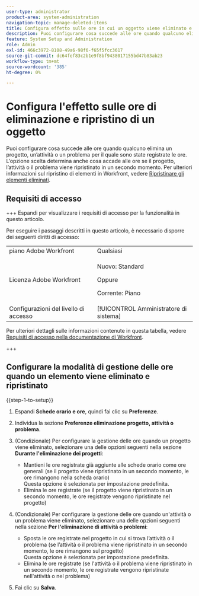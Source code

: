 ```yaml
---
user-type: administrator
product-area: system-administration
navigation-topic: manage-deleted-items
title: Configura effetto sulle ore in cui un oggetto viene eliminato e ripristinato
description: Puoi configurare cosa succede alle ore quando qualcuno elimina un progetto, un’attività o un problema per il quale sono state registrate le ore. L’opzione scelta determina anche cosa accade alle ore se il progetto, l’attività o il problema viene ripristinato in un secondo momento. Per ulteriori informazioni sul ripristino degli elementi in Workfront, vedere Ripristinare gli elementi eliminati.
feature: System Setup and Administration
role: Admin
exl-id: 466c3972-8108-49a6-98f6-f65f5fcc3617
source-git-commit: dc64fef83c2b1e9f8bf9438017155bd47b83ab23
workflow-type: tm+mt
source-wordcount: '385'
ht-degree: 0%

---
```


# Configura l&#39;effetto sulle ore di eliminazione e ripristino di un oggetto

Puoi configurare cosa succede alle ore quando qualcuno elimina un progetto, un’attività o un problema per il quale sono state registrate le ore. L’opzione scelta determina anche cosa accade alle ore se il progetto, l’attività o il problema viene ripristinato in un secondo momento. Per ulteriori informazioni sul ripristino di elementi in Workfront, vedere [Ripristinare gli elementi eliminati](../../../administration-and-setup/manage-workfront/manage-deleted-items/restore-deleted-items.md).

## Requisiti di accesso

+++ Espandi per visualizzare i requisiti di accesso per la funzionalità in questo articolo.

Per eseguire i passaggi descritti in questo articolo, è necessario disporre dei seguenti diritti di accesso:

<table style="table-layout:auto"> 
 <col> 
 <col> 
 <tbody> 
  <tr> 
   <td role="rowheader">piano Adobe Workfront</td> 
   <td>Qualsiasi</td> 
  </tr> 
  <tr> 
  <tr> 
   <td role="rowheader">Licenza Adobe Workfront</td> 
   <td><p>Nuovo: Standard</p>
       <p>Oppure</p>
       <p>Corrente: Piano</p></td>
  </tr> 
  </tr> 
  <tr> 
   <td role="rowheader">Configurazioni del livello di accesso</td> 
   <td>[!UICONTROL Amministratore di sistema]</td>
  </tr> 
 </tbody> 
</table>

Per ulteriori dettagli sulle informazioni contenute in questa tabella, vedere [Requisiti di accesso nella documentazione di Workfront](/help/quicksilver/administration-and-setup/add-users/access-levels-and-object-permissions/access-level-requirements-in-documentation.md).

+++

## Configurare la modalità di gestione delle ore quando un elemento viene eliminato e ripristinato

{{step-1-to-setup}}

1. Espandi **Schede orario e ore**, quindi fai clic su **Preferenze**.

1. Individua la sezione **Preferenze eliminazione progetto, attività o problema**.
1. (Condizionale) Per configurare la gestione delle ore quando un progetto viene eliminato, selezionare una delle opzioni seguenti nella sezione **Durante l&#39;eliminazione dei progetti**:

   * Mantieni le ore registrate già aggiunte alle schede orario come ore generali (se il progetto viene ripristinato in un secondo momento, le ore rimangono nella scheda orario)\
     Questa opzione è selezionata per impostazione predefinita.
   * Elimina le ore registrate (se il progetto viene ripristinato in un secondo momento, le ore registrate vengono ripristinate nel progetto)

1. (Condizionale) Per configurare la gestione delle ore quando un&#39;attività o un problema viene eliminato, selezionare una delle opzioni seguenti nella sezione **Per l&#39;eliminazione di attività o problemi**:

   * Sposta le ore registrate nel progetto in cui si trova l’attività o il problema (se l’attività o il problema viene ripristinato in un secondo momento, le ore rimangono sul progetto)\
     Questa opzione è selezionata per impostazione predefinita.
   * Elimina le ore registrate (se l&#39;attività o il problema viene ripristinato in un secondo momento, le ore registrate vengono ripristinate nell&#39;attività o nel problema)

1. Fai clic su **Salva**.
